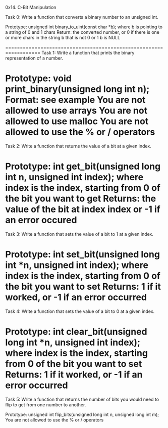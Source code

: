 0x14. C-Bit Manipulation

Task 0:
Write a function that converts a binary number to an unsigned int.

Prototype: unsigned int binary_to_uint(const char \*b);
where b is pointing to a string of 0 and 1 chars
Return: the converted number, or 0 if
there is one or more chars in the string b that is not 0 or 1
b is NULL

==================================================================
Task 1:
Write a function that prints the binary representation of a number.

Prototype: void print_binary(unsigned long int n);
Format: see example
You are not allowed to use arrays
You are not allowed to use malloc
You are not allowed to use the % or / operators
=================================================================
Task 2:
Write a function that returns the value of a bit at a given index.

Prototype: int get_bit(unsigned long int n, unsigned int index);
where index is the index, starting from 0 of the bit you want to get
Returns: the value of the bit at index index or -1 if an error occured
===================================================================
Task 3:
Write a function that sets the value of a bit to 1 at a given index.

Prototype: int set_bit(unsigned long int \*n, unsigned int index);
where index is the index, starting from 0 of the bit you want to set
Returns: 1 if it worked, or -1 if an error occurred
===================================================================
Task 4:
Write a function that sets the value of a bit to 0 at a given index.

Prototype: int clear_bit(unsigned long int \*n, unsigned int index);
where index is the index, starting from 0 of the bit you want to set
Returns: 1 if it worked, or -1 if an error occurred
=================================================================
Task 5:
Write a function that returns the number of bits you would need to flip to get from one number to another.

Prototype: unsigned int flip_bits(unsigned long int n, unsigned long int m);
You are not allowed to use the % or / operators
